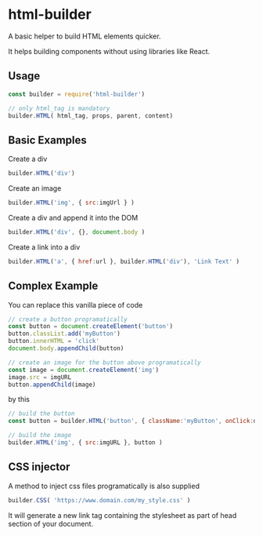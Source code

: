 # html-builder
A basic helper to build HTML elements quicker.

It helps building components without using libraries like React.

## Usage
```javascript
const builder = require('html-builder')

// only html_tag is mandatory
builder.HTML( html_tag, props, parent, content)
```

## Basic Examples

Create a div
```javascript
builder.HTML('div')
```

Create an image
```javascript
builder.HTML('img', { src:imgUrl } )
```

Create a div and append it into the DOM
```javascript
builder.HTML('div', {}, document.body )
```

Create a link into a div

```javascript
builder.HTML('a', { href:url }, builder.HTML('div'), 'Link Text' )
```

## Complex Example

You can replace this vanilla piece of code

```javascript
// create a button programatically
const button = document.createElement('button')
button.classList.add('myButton')
button.innerHTML = 'click'
document.body.appendChild(button)

// create an image for the button above programatically
const image = document.createElement('img')
image.src = imgURL
button.appendChild(image)
```

by this

```javascript
// build the button
const button = builder.HTML('button', { className:'myButton', onClick:doSomething }, document.body, 'click' )

// build the image
builder.HTML('img', { src:imgURL }, button )
```

## CSS injector

A method to inject css files programatically is also supplied

```javascript
builder.CSS( 'https://www.domain.com/my_style.css' )
```

It will generate a new link tag containing the stylesheet as part of head section of your document.